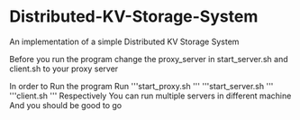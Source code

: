 # Distributed-KV-Storage-System
An implementation of a simple Distributed KV Storage System

Before you run the program change the proxy_server in start_server.sh and client.sh to your proxy server

In order to Run the program
Run 
'''start_proxy.sh '''
'''start_server.sh '''
'''client.sh '''
Respectively
You can run multiple servers in different machine
And you should be good to go
